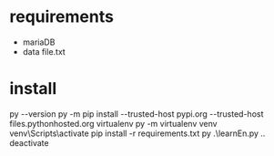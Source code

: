 # requirements
- mariaDB
- data file.txt
  
# install
py --version
py -m pip install --trusted-host pypi.org --trusted-host files.pythonhosted.org virtualenv
py -m virtualenv venv
venv\Scripts\activate
pip install -r requirements.txt
py .\learnEn.py
..
deactivate
